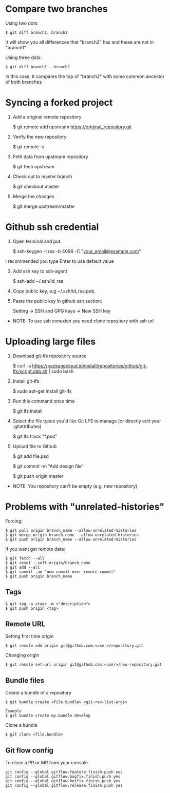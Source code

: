 # Compare two branches

Using two dots:

	$ git diff branch1..branch2

It will show you all differences that "branch2" has and these are not in "branch1"

Using three dots:

	$ git diff branch1...branch2

In this case, it compares the top of "branch2" with some common ancestor of both branches


# Syncing a forked project

1) Add a original remote repository

	$ git remote add upstream https://original_repository.git

2) Verify the new repository

	$ git remote -v

3) Feth data from upstream repository

	$ git fech upstream

4) Check out to master branch

	$ git checkout master

5) Merge the changes

	$ git merge upstream/master


# Github ssh credential

1) Open terminal and put:
	
	$ ssh-keygen -t rsa -b 4096 -C "your_email@example.com"

I recommended you type Enter to use default value

3) Add ssh key to ssh-agent

	$ ssh-add ~/.ssh/id_rsa

4) Copy public key, e.g ~/.ssh/id_rsa.pub,

5) Paste the public key in github ssh section:

	Setting -> SSH and GPG keys -> New SSH key

* NOTE: To use ssh conexion you need clone repository with ssh url

# Uploading large files

1) Download git-lfs repository source

	$ curl -s https://packagecloud.io/install/repositories/github/git-lfs/script.deb.sh | sudo bash
	
2) Install git-lfs

	$ sudo apt-get install git-lfs
	
3) Run this command once time

	$ git lfs install

4) Select the file types you'd like Git LFS to manage (or directly edit your .gitattributes)

	$ git lfs track "*.psd"

5) Upload file to Github

	$ git add file.psd
	
	$ git commit -m "Add design file"
	
	$ git push origin master
	

* NOTE: You repository can't be empty (e.g. new repository)

# Problems with "unrelated-histories"

Forcing:

	$ git pull origin branch_name --allow-unrelated-histories
	$ git merge origin branch_name --allow-unrelated-histories
	$ git push origin branch_name --allow-unrelated-histories
	
If you want get remote data:

	$ git fetch --all
	$ git reset --soft origin/branch_name
	$ git add --all
	$ git commit -am "new commit over remote commit"
	$ git push origin branch_name


## Tags
```
$ git tag -a <tag> -m <"description">
$ git push origin <tag>
```

## Remote URL

Setting first time origin
```
$ git remote add origin git@github.com:<user>/repository.git
```

Changing origin
```
$ git remote set-url origin git@github.com:<user>/new-repository.git
```

## Bundle files

Create a bundle of a repository
```
$ git bundle create <file.bundle> <git-rev-list-args>

Example
$ git bundle create my.bundle develop
```

Clone a bundle
```
$ git clone <file.bundle>
```

## Git flow config
To close a PR or MR from your console
```
git config --global gitflow.feature.finish.push yes
git config --global gitflow.bugfix.finish.push yes
git config --global gitflow.hotfix.finish.push yes
git config --global gitflow.release.finish.push yes
```
